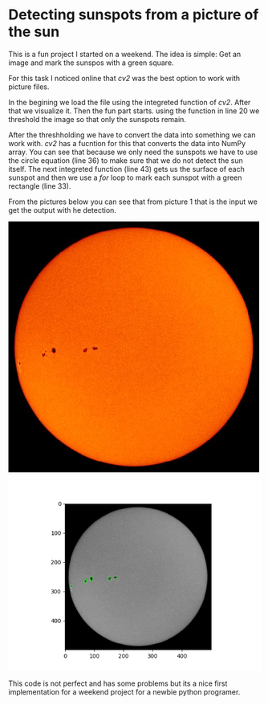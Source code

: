 # Detecting sunspots from a picture of the sun

This is a fun project I started on a weekend. The idea is simple: Get an image and mark the sunspos with a green square.

For this task I noticed online that *cv2* was the best option to work with picture files.

In the begining we load the file using the integreted function of *cv2*. After that we visualize it.
Then the fun part starts. using the function in line 20  we threshold the image so that only the sunspots remain.

After the threshholding we have to convert the data into something we can work with. *cv2* has a fucntion for this that converts the data into NumPy array.
You can see that because we only need the sunspots we have to use the circle equation (line 36) to make sure that we do not detect the sun itself.
The next integreted function (line 43) gets us the surface of each sunspot and then we use a *for* loop to mark each sunspot with a green rectangle (line 33).

From the pictures below you can see that from picture 1 that is the input we get the output with he detection.

![Screenshot](sunspot1.jpg)

![Screenshot](Finish.png)

This code is not perfect and has some problems but its a nice first implementation for a weekend project for a newbie python programer.
